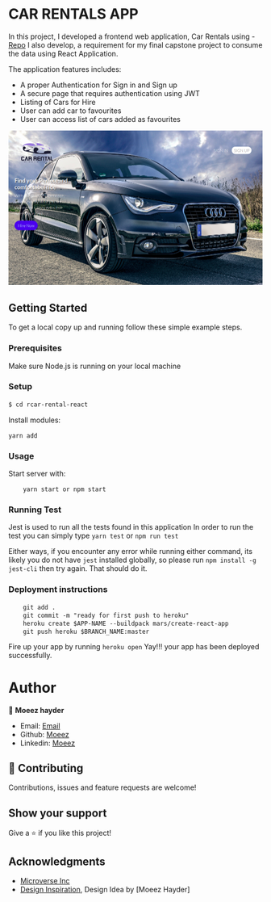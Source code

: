 # CAR RENTALS APP

In this project, I developed a frontend web application, Car Rentals using - [Repo](https://github.com/Moeez37/MERN/tree/main/car-rental-react-development) I also develop, a requirement for my final capstone project to consume the data using React Application.

The application features includes:
- A proper Authentication for Sign in and Sign up
- A secure page that requires authentication using JWT 
- Listing of Cars for Hire
- User can add car to favourites
- User can access list of cars added as favourites

![screenshot](app_screenshot.png)

## Getting Started

To get a local copy up and running follow these simple example steps.

### Prerequisites

Make sure Node.js is running on your local machine

### Setup

~~~bash
$ cd rcar-rental-react
~~~

Install modules:

```
yarn add
```

### Usage

Start server with:

```
    yarn start or npm start
```
### Running Test
Jest is used to run all the tests found in this application
In order to run the test you can simply type `yarn test` or `npm run test`

Either ways, if you encounter any error while running either command, its likely you do not have `jest` installed globally, so please run `npm install -g jest-cli` then try again. That should do it.

### Deployment instructions

```
    git add .
    git commit -m "ready for first push to heroku"  
    heroku create $APP-NAME --buildpack mars/create-react-app
    git push heroku $BRANCH_NAME:master
```

Fire up your app by running `heroku open` Yay!!! your app has been deployed successfully.

# Author

👤 **Moeez hayder**

- Email: [Email](haydermoeez@gmail.com)
- Github: [Moeez](https://github.com/Moeez37)
- Linkedin: [Moeez](https://www.linkedin.com/in/moeez-hayder-955210202/)

## 🤝 Contributing

Contributions, issues and feature requests are welcome!

## Show your support

Give a ⭐️ if you like this project!

## Acknowledgments
- [Microverse Inc](https://www.microverse.org/)
- [Design Inspiration](https://www.behance.net/gallery/37706679/Circle-(Landing-page-Dashboard-Mobile-App)), Design Idea by [Moeez Hayder]
